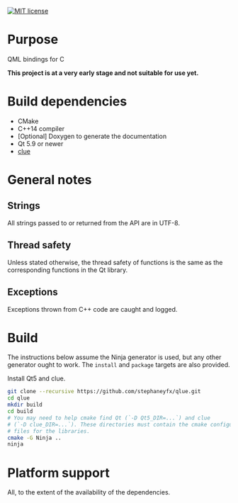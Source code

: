[![MIT license](https://img.shields.io/badge/license-MIT-blue.svg)](https://opensource.org/licenses/MIT)

# Purpose

QML bindings for C

**This project is at a very early stage and not suitable for use yet.**

# Build dependencies

- CMake
- C++14 compiler
- [Optional] Doxygen to generate the documentation
- Qt 5.9 or newer
- [clue](https://github.com/stephaneyfx/clue)

# General notes

## Strings

All strings passed to or returned from the API are in UTF-8.

## Thread safety

Unless stated otherwise, the thread safety of functions is the same as the
corresponding functions in the Qt library.

## Exceptions

Exceptions thrown from C++ code are caught and logged.

# Build

The instructions below assume the Ninja generator is used, but any other generator ought to work. The `install` and `package` targets are also provided.

Install Qt5 and clue.

```sh
git clone --recursive https://github.com/stephaneyfx/qlue.git
cd qlue
mkdir build
cd build
# You may need to help cmake find Qt (`-D Qt5_DIR=...`) and clue
# (`-D clue_DIR=...`). These directories must contain the cmake configuration
# files for the libraries.
cmake -G Ninja ..
ninja
```

# Platform support

All, to the extent of the availability of the dependencies.
